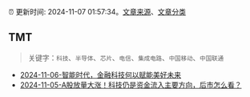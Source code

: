 :alarm_clock: 更新时间: 2024-11-07 01:57:34。[文章来源](/README.md)、[文章分类](/TAGS.md)

## TMT


> 关键字：`科技`、`半导体`、`芯片`、`电信`、`集成电路`、`中国移动`、`中国联通`



- [2024-11-06-智能时代，金融科技何以赋能美好未来](https://xueqiu.com/6025649448/311397829) 
- [2024-11-05-A股放量大涨！科技仍是资金流入主要方向，后市怎么看？](https://xueqiu.com/3721066380/311253644) 
